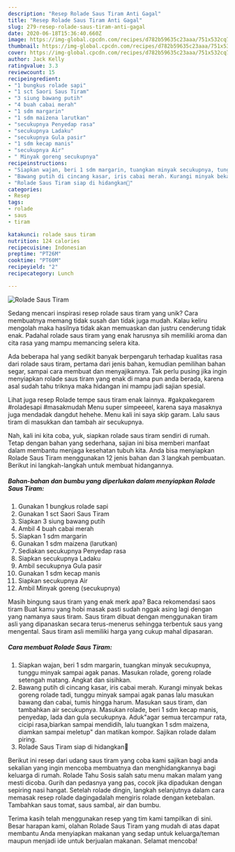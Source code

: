 ```yaml
---
description: "Resep Rolade Saus Tiram Anti Gagal"
title: "Resep Rolade Saus Tiram Anti Gagal"
slug: 279-resep-rolade-saus-tiram-anti-gagal
date: 2020-06-18T15:36:40.660Z
image: https://img-global.cpcdn.com/recipes/d782b59635c23aaa/751x532cq70/rolade-saus-tiram-foto-resep-utama.jpg
thumbnail: https://img-global.cpcdn.com/recipes/d782b59635c23aaa/751x532cq70/rolade-saus-tiram-foto-resep-utama.jpg
cover: https://img-global.cpcdn.com/recipes/d782b59635c23aaa/751x532cq70/rolade-saus-tiram-foto-resep-utama.jpg
author: Jack Kelly
ratingvalue: 3.3
reviewcount: 15
recipeingredient:
- "1 bungkus rolade sapi"
- "1 sct Saori Saus Tiram"
- "3 siung bawang putih"
- "4 buah cabai merah"
- "1 sdm margarin"
- "1 sdm maizena larutkan"
- "secukupnya Penyedap rasa"
- "secukupnya Ladaku"
- "secukupnya Gula pasir"
- "1 sdm kecap manis"
- "secukupnya Air"
- " Minyak goreng secukupnya"
recipeinstructions:
- "Siapkan wajan, beri 1 sdm margarin, tuangkan minyak secukupnya, tunggu minyak sampai agak panas. Masukan rolade, goreng rolade setengah matang. Angkat dan sisihkan."
- "Bawang putih di cincang kasar, iris cabai merah. Kurangi minyak bekas goreng rolade tadi, tunggu minyak sampai agak panas lalu masukan bawang dan cabai, tumis hingga harum. Masukan saus tiram, dan tambahkan air secukupnya. Masukan rolade, beri 1 sdm kecap manis, penyedap, lada dan gula secukupnya. Aduk&#34;agar semua tercampur rata, cicipi rasa,biarkan sampai mendidih, lalu tuangkan 1 sdm maizena, diamkan sampai meletup&#34; dan matikan kompor. Sajikan rolade dalam piring."
- "Rolade Saus Tiram siap di hidangkan🤤"
categories:
- Resep
tags:
- rolade
- saus
- tiram

katakunci: rolade saus tiram 
nutrition: 124 calories
recipecuisine: Indonesian
preptime: "PT26M"
cooktime: "PT60M"
recipeyield: "2"
recipecategory: Lunch

---
```



![Rolade Saus Tiram](https://img-global.cpcdn.com/recipes/d782b59635c23aaa/751x532cq70/rolade-saus-tiram-foto-resep-utama.jpg)

Sedang mencari inspirasi resep rolade saus tiram yang unik? Cara membuatnya memang tidak susah dan tidak juga mudah. Kalau keliru mengolah maka hasilnya tidak akan memuaskan dan justru cenderung tidak enak. Padahal rolade saus tiram yang enak harusnya sih memiliki aroma dan cita rasa yang mampu memancing selera kita.

Ada beberapa hal yang sedikit banyak berpengaruh terhadap kualitas rasa dari rolade saus tiram, pertama dari jenis bahan, kemudian pemilihan bahan segar, sampai cara membuat dan menyajikannya. Tak perlu pusing jika ingin menyiapkan rolade saus tiram yang enak di mana pun anda berada, karena asal sudah tahu triknya maka hidangan ini mampu jadi sajian spesial.

Lihat juga resep Rolade tempe saus tiram enak lainnya. #gakpakegarem #roladesapi #masakmudah Menu super simpeeeel, karena saya masaknya juga mendadak dangdut hehehe. Menu kali ini saya skip garam. Lalu saus tiram di masukkan dan tambah air secukupnya.


Nah, kali ini kita coba, yuk, siapkan rolade saus tiram sendiri di rumah. Tetap dengan bahan yang sederhana, sajian ini bisa memberi manfaat dalam membantu menjaga kesehatan tubuh kita. Anda bisa menyiapkan Rolade Saus Tiram menggunakan 12 jenis bahan dan 3 langkah pembuatan. Berikut ini langkah-langkah untuk membuat hidangannya.

<!--inarticleads1-->

##### Bahan-bahan dan bumbu yang diperlukan dalam menyiapkan Rolade Saus Tiram:

1. Gunakan 1 bungkus rolade sapi
1. Gunakan 1 sct Saori Saus Tiram
1. Siapkan 3 siung bawang putih
1. Ambil 4 buah cabai merah
1. Siapkan 1 sdm margarin
1. Gunakan 1 sdm maizena (larutkan)
1. Sediakan secukupnya Penyedap rasa
1. Siapkan secukupnya Ladaku
1. Ambil secukupnya Gula pasir
1. Gunakan 1 sdm kecap manis
1. Siapkan secukupnya Air
1. Ambil  Minyak goreng (secukupnya)


Masih bingung saus tiram yang enak merk apa? Baca rekomendasi saos tiram Buat kamu yang hobi masak pasti sudah nggak asing lagi dengan yang namanya saus tiram. Saus tiram dibuat dengan menggunakan tiram asli yang dipanaskan secara terus-menerus sehingga terbentuk saus yang mengental. Saus tiram asli memiliki harga yang cukup mahal dipasaran. 

<!--inarticleads2-->

##### Cara membuat Rolade Saus Tiram:

1. Siapkan wajan, beri 1 sdm margarin, tuangkan minyak secukupnya, tunggu minyak sampai agak panas. Masukan rolade, goreng rolade setengah matang. Angkat dan sisihkan.
1. Bawang putih di cincang kasar, iris cabai merah. Kurangi minyak bekas goreng rolade tadi, tunggu minyak sampai agak panas lalu masukan bawang dan cabai, tumis hingga harum. Masukan saus tiram, dan tambahkan air secukupnya. Masukan rolade, beri 1 sdm kecap manis, penyedap, lada dan gula secukupnya. Aduk&#34;agar semua tercampur rata, cicipi rasa,biarkan sampai mendidih, lalu tuangkan 1 sdm maizena, diamkan sampai meletup&#34; dan matikan kompor. Sajikan rolade dalam piring.
1. Rolade Saus Tiram siap di hidangkan🤤


Berikut ini resep dari udang saus tiram yang coba kami sajikan bagi anda sekalian yang ingin mencoba membuatnya dan menghidangkannya bagi keluarga di rumah. Rolade Tahu Sosis salah satu menu makan malam yang mesti dicoba. Gurih dan pedasnya yang pas, cocok jika dipadukan dengan sepiring nasi hangat. Setelah rolade dingin, langkah selanjutnya dalam cara memasak resep rolade dagingadalah mengiris rolade dengan ketebalan. Tambahkan saus tomat, saus sambal, air dan bumbu. 

Terima kasih telah menggunakan resep yang tim kami tampilkan di sini. Besar harapan kami, olahan Rolade Saus Tiram yang mudah di atas dapat membantu Anda menyiapkan makanan yang sedap untuk keluarga/teman maupun menjadi ide untuk berjualan makanan. Selamat mencoba!
